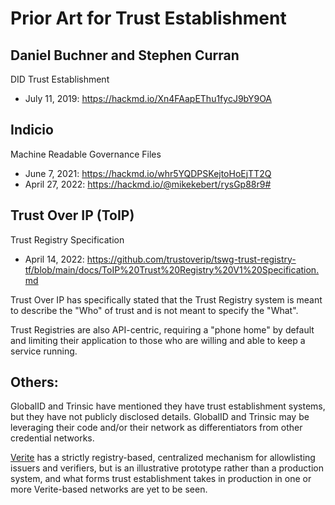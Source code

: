 # Prior Art for Trust Establishment

## Daniel Buchner and Stephen Curran
DID Trust Establishment
- July 11, 2019: https://hackmd.io/Xn4FAapEThu1fycJ9bY9OA

## Indicio
Machine Readable Governance Files
- June 7, 2021: https://hackmd.io/whr5YQDPSKejtoHoEjTT2Q
- April 27, 2022: https://hackmd.io/@mikekebert/rysGp88r9#

## Trust Over IP (ToIP)
Trust Registry Specification
- April 14, 2022: https://github.com/trustoverip/tswg-trust-registry-tf/blob/main/docs/ToIP%20Trust%20Registry%20V1%20Specification.md

Trust Over IP has specifically stated that the Trust Registry system is meant to describe the "Who" of trust and is not meant to specify the "What".

Trust Registries are also API-centric, requiring a "phone home" by default and limiting their application to those who are willing and able to keep a service running.

## Others:
GlobalID and Trinsic have mentioned they have trust establishment systems, but they have not publicly disclosed details. GlobalID and Trinsic may be leveraging their code and/or their network as differentiators from other credential networks.

[Verite](https://verite.id/) has a strictly registry-based, centralized mechanism for allowlisting issuers and verifiers, but is an illustrative prototype rather than a production system, and what forms trust establishment takes in production in one or more Verite-based networks are yet to be seen.